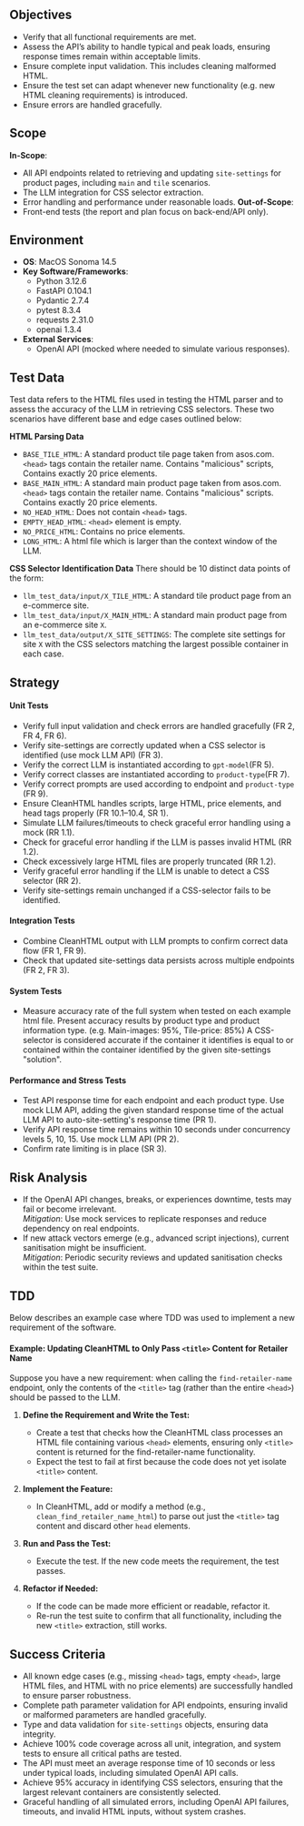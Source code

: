 ## Objectives

- Verify that all functional requirements are met.
- Assess the API’s ability to handle typical and peak loads, ensuring response times remain within acceptable limits.
- Ensure complete input validation. This includes cleaning malformed HTML.
- Ensure the test set can adapt whenever new functionality (e.g. new HTML cleaning requirements) is introduced.
- Ensure errors are handled gracefully.

## Scope

**In-Scope**:  
- All API endpoints related to retrieving and updating `site-settings` for product pages, including `main` and `tile` scenarios. 
- The LLM integration for CSS selector extraction.  
- Error handling and performance under reasonable loads.
**Out-of-Scope**:  
- Front-end tests (the report and plan focus on back-end/API only).  

## Environment

- **OS**: MacOS Sonoma 14.5
- **Key Software/Frameworks**:
	- Python 3.12.6
	- FastAPI 0.104.1
	- Pydantic 2.7.4
	- pytest 8.3.4
	- requests 2.31.0
	- openai 1.3.4
- **External Services**:
	- OpenAI API (mocked where needed to simulate various responses).

## Test Data

Test data refers to the HTML files used in testing the HTML parser and to assess the accuracy of the LLM in retrieving CSS selectors. These two scenarios have different base and edge cases outlined below:

**HTML Parsing Data**
- `BASE_TILE_HTML`: A standard product tile page taken from asos.com. `<head>` tags contain the retailer name. Contains "malicious" scripts, Contains exactly 20 price elements. 
- `BASE_MAIN_HTML`: A standard main product page taken from asos.com. `<head>` tags contain the retailer name. Contains "malicious" scripts. Contains exactly 20 price elements. 
- `NO_HEAD_HTML`: Does not contain `<head>` tags. 
- `EMPTY_HEAD_HTML`: `<head>` element is empty.
- `NO_PRICE_HTML`: Contains no price elements.
- `LONG_HTML`: A html file which is larger than the context window of the LLM. 

**CSS Selector Identification Data**
There should be 10 distinct data points of the form:
- `llm_test_data/input/X_TILE_HTML`: A standard tile product page from an e-commerce site. 
- `llm_test_data/input/X_MAIN_HTML`: A standard main product page from an e-commerce site `X`. 
- `llm_test_data/output/X_SITE_SETTINGS`: The complete site settings for site `X` with the CSS selectors matching the largest possible container in each case. 

## Strategy

#### Unit Tests
- Verify full input validation and check errors are handled gracefully (FR 2, FR 4, FR 6). 
- Verify site-settings are correctly updated when a CSS selector is identified (use mock LLM API) (FR 3). 
- Verify the correct LLM is instantiated according to `gpt-model`(FR 5).
- Verify correct classes are instantiated according to `product-type`(FR 7).
- Verify correct prompts are used according to endpoint and `product-type` (FR 9).
- Ensure CleanHTML handles scripts, large HTML, price elements, and head tags properly (FR 10.1–10.4, SR 1).
- Simulate LLM failures/timeouts to check graceful error handling using a mock (RR 1.1).
- Check for graceful error handling if the LLM is passes invalid HTML (RR 1.2).
- Check excessively large HTML files are properly truncated (RR 1.2). 
- Verify graceful error handling if the LLM is unable to detect a CSS selector (RR 2). 
- Verify site-settings remain unchanged if a CSS-selector fails to be identified.

#### Integration Tests

- Combine CleanHTML output with LLM prompts to confirm correct data flow (FR 1, FR 9).
- Check that updated site-settings data persists across multiple endpoints (FR 2, FR 3).

#### System Tests

- Measure accuracy rate of the full system when tested on each example html file. Present accuracy results by product type and product information type. (e.g. Main-images: 95%, Tile-price: 85%)
	A CSS-selector is considered accurate if the container it identifies is equal to or contained within the container identified by the given site-settings "solution".
#### Performance and Stress Tests

- Test API response time for each endpoint and each product type. Use mock LLM API, adding the given standard response time of the actual LLM API to auto-site-setting's response time (PR 1). 
- Verify API response time remains within 10 seconds under concurrency levels 5, 10, 15. Use mock LLM API (PR 2). 
- Confirm rate limiting is in place (SR 3).

## Risk Analysis

- If the OpenAI API changes, breaks, or experiences downtime, tests may fail or become irrelevant.  
	  *Mitigation*: Use mock services to replicate responses and reduce dependency on real endpoints.
- If new attack vectors emerge (e.g., advanced script injections), current sanitisation might be insufficient.  
	  *Mitigation*: Periodic security reviews and updated sanitisation checks within the test suite.

## TDD

Below describes an example case where TDD was used to implement a new requirement of the software. 

#### Example: Updating CleanHTML to Only Pass `<title>` Content for Retailer Name

Suppose you have a new requirement: when calling the `find-retailer-name` endpoint, only the contents of the `<title>` tag (rather than the entire `<head>`) should be passed to the LLM.

1. **Define the Requirement and Write the Test:**
	- Create a test that checks how the CleanHTML class processes an HTML file containing various `<head>` elements, ensuring only `<title>` content is returned for the find-retailer-name functionality.
	- Expect the test to fail at first because the code does not yet isolate `<title>` content.

2. **Implement the Feature:**
	- In CleanHTML, add or modify a method (e.g., `clean_find_retailer_name_html`) to parse out just the `<title>` tag content and discard other `head` elements.

3. **Run and Pass the Test:**
	- Execute the test. If the new code meets the requirement, the test passes.

4. **Refactor if Needed:**
	- If the code can be made more efficient or readable, refactor it.
	- Re-run the test suite to confirm that all functionality, including the new `<title>` extraction, still works.

## Success Criteria

- All known edge cases (e.g., missing `<head>` tags, empty `<head>`, large HTML files, and HTML with no price elements) are successfully handled to ensure parser robustness.
- Complete path parameter validation for API endpoints, ensuring invalid or malformed parameters are handled gracefully.
- Type and data validation for `site-settings` objects, ensuring data integrity.
- Achieve 100% code coverage across all unit, integration, and system tests to ensure all critical paths are tested.
- The API must meet an average response time of 10 seconds or less under typical loads, including simulated OpenAI API calls.
- Achieve 95% accuracy in identifying CSS selectors, ensuring that the largest relevant containers are consistently selected.
- Graceful handling of all simulated errors, including OpenAI API failures, timeouts, and invalid HTML inputs, without system crashes.